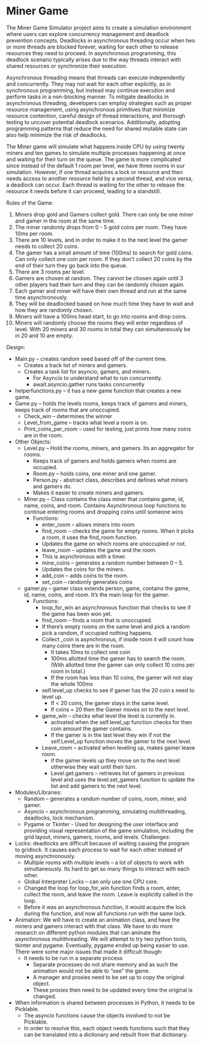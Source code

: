 # Miner Game
The Miner Game Simulator project aims to create a simulation environment where users can explore concurrency management and deadlock prevention concepts. Deadlocks in asynchronous threading occur when two or more threads are blocked forever, waiting for each other to release resources they need to proceed. In asynchronous programming, this deadlock scenario typically arises due to the way threads interact with shared resources or synchronize their execution. 

Asynchronous threading means that threads can execute independently and concurrently. They may not wait for each other explicitly, as in synchronous programming, but instead may continue execution and perform tasks in a non-blocking manner. To mitigate deadlocks in asynchronous threading, developers can employ strategies such as proper resource management, using asynchronous primitives that minimize resource contention, careful design of thread interactions, and thorough testing to uncover potential deadlock scenarios. Additionally, adopting programming patterns that reduce the need for shared mutable state can also help minimize the risk of deadlocks. 

The Miner game will simulate what happens inside CPU by using twenty miners and ten games to simulate multiple processes happening at once and waiting for their turn on the queue. The game is more complicated since instead of the default 1 room per level, we have three rooms in our simulation. However, if one thread acquires a lock or resource and then needs access to another resource held by a second thread, and vice versa, a deadlock can occur. Each thread is waiting for the other to release the resource it needs before it can proceed, leading to a standstill.

Rules of the Game:
1. Miners drop gold and Gamers collect gold.
There can only be one miner and gamer in the room at the same time.
2. The miner randomly drops from 0 - 5 gold coins per room. They have 10ms per room.
3. There are 10 levels, and in order to make it to the next level the gamer needs to collect 20 coins.
4. The gamer has a small amount of time (100ms) to search for gold coins. Can only collect one coin per room. If they don’t collect 20 coins by the end of their turn they go back into the queue.
5. There are 3 rooms per level.
6. Gamers are chosen at random. They cannot be chosen again until 3 other players had their turn and they can be randomly chosen again.
7. Each gamer and miner will have their own thread and run at the same time asynchronously. 
8. They will be deadlocked based on how much time they have to wait and how they are randomly chosen.
9. Miners will have a 100ms head start, to go into rooms and drop coins.
10. Miners will randomly choose the rooms they will enter regardless of level. With 20 miners and 30 rooms in total they can simultaneously be in 20 and 10 are empty.



Design:
- Main.py – creates random seed based off of the current time.
	- Creates a track list of miners and gamers. 
	- Creates a task list for asyncio, gamers, and miners.
		- For Asyncio to understand what to run concurrently. 
		- await.asyncio.gather runs tasks concurrently
- helperfunctions.py – it has a new game function that creates a new game.
- Game.py – holds the levels rooms, keeps track of gamers and miners, keeps track of rooms that are unoccupied. 
	- Check_win – determines the winner
	- Level_from_game – tracks what level a room is on.
	- Print_coins_per_room – used for testing, just prints how many coins are in the room. 
- Other Objects:
	- Level.py – Hold the rooms, miners, and gamers. Its an aggregator for rooms. 
		- Keeps track of gamers and holds gamers when rooms are occupied.
		- Room.py – holds coins, one miner and one gamer.
		- Person.py - abstract class, describes and defines what miners and gamers do.
		- Makes it easier to create miners and gamers.
	- Miner.py – Class contains the class miner that contains game, id, name, coins, and room. Contains Asynchronous loop functions to continue entering rooms and dropping coins until someone wins
		- Functions:
			- enter_room – allows miners into room
			- find_room – checks the game for empty rooms. When it picks a room, it uses the find_room function.
			- Updates the game on which rooms are unoccupied or not.
			- leave_room – updates the game and the room.
			- This is asynchronous with a timer.
			- mine_coins – generates a random number between 0 – 5.
			- Updates the coins for the miners.
			- add_coin – adds coins to the room.
			- set_coin – randomly generates coins
	- gamer.py – gamer class extends person, game, contains the game, id, name, coins, and room. It’s the main loop for the gamer.
		- Functions:
			- loop_for_win an asynchronous function that checks to see if the game has been won yet. 
			- find_room – finds a room that is unoccupied.
			- If there’s empty rooms on the same level and pick a random pick a random, if occupied nothing happens.
			- Collect _coin is asynchronous, if inside room it will count how many coins there are in the room. 
				- It takes 10ms to collect one coin
				- 100ms allotted time the gamer has to search the room. (With allotted time the gamer can only collect 10 coins per room in total.)
				- If the room has less than 10 coins, the gamer will not stay the whole 100ms 
			- self.level_up checks to see if gamer has the 20 coin s need to level up.
				- If < 20 coins, the gamer stays in the same level.
				- If coins = 20 then the Gamer moves on to the next level.
			- game_win – checks what level the level is currently in.
				- activated when the self.level_up function checks for then coin amount the gamer contains.
				- If the gamer is in the last level they win if not the self.Level_up function moves the gamer to the next level.
			- Leave_room – activated when leveling up, makes gamer leave room.
				- if the gamer levels up they move on to the next level otherwise they wait until their turn.
				- Level.get.gamers – retrieves list of gamers in previous level and uses the level.set_gamers function to update the list and add gamers to the next level.
- Modules/Libraries:
	- Random – generates a random number of coins, room, miner, and gamer.
	- Asyncio – asynchronous programming, simulating multithreading, deadlocks, lock mechanism.
	- Pygame or Tkinter - Used for designing the user interface and providing visual representation of the game simulation, including the grid layout, miners, gamers, rooms, and levels.
Challenges: 
- Locks: deadlocks are difficult because of waiting causing the program to gridlock. It causes each process to wait for each other instead of moving asynchronously. 
	- Multiple rooms with multiple levels – a lot of objects to work with simultaneously. Its hard to get so many things to interact with each other. 
	- Global Interpreter Locks – can only use one CPU core.
	- Changed the loop for loop_for_win function finds a room, enter, collect the room, and leave the room. Leave is explicitly called in the loop. 
	- Before it was an asynchronous function, it would acquire the lock during the function, and now all functions run with the same lock.
- Animation: We will have to create an animation class, and have the miners and gamers interact with that class. We have to do more research on different python modules that can animate the asynchronous multithreading. We will attempt to try two python tools, tkinter and pygame. Eventually, pygame ended up being easier to use. There were some major issues that made it difficult though:
	- It needs to be run in a separate process
		- Separate processes do not share memory and as such the animation would not be able to “see” the game.
		- A manager and proxies need to be set up to copy the original object.
		- These proxies then need to be updated every time the original is changed.
- When information is shared between processes in Python, it needs to be Picklable. 
	- The asyncio functions cause the objects involved to not be Picklable. 
	- In order to resolve this, each object needs functions such that they can be translated into a dictionary and rebuilt from that dictionary.
